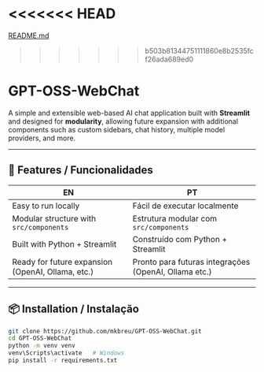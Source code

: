 <<<<<<< HEAD
=======
[README.md](https://github.com/user-attachments/files/22987086/README.md)
>>>>>>> b503b81344751111860e8b2535fcf26ada689ed0
# GPT-OSS-WebChat

A simple and extensible web-based AI chat application built with **Streamlit** and designed for **modularity**, allowing future expansion with additional components such as custom sidebars, chat history, multiple model providers, and more.

---

## 🚀 Features / Funcionalidades

| EN | PT |
|----|----|
| Easy to run locally | Fácil de executar localmente |
| Modular structure with `src/components` | Estrutura modular com `src/components` |
| Built with Python + Streamlit | Construído com Python + Streamlit |
| Ready for future expansion (OpenAI, Ollama, etc.) | Pronto para futuras integrações (OpenAI, Ollama etc.) |

---

## 📦 Installation / Instalação

```bash
git clone https://github.com/mkbreu/GPT-OSS-WebChat.git
cd GPT-OSS-WebChat
python -m venv venv
venv\Scripts\activate   # Windows
pip install -r requirements.txt

